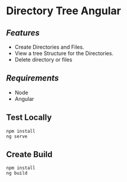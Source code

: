 # Directory Tree Angular

## _Features_

- Create Directories and Files.
- View a tree Structure for the Directories.
- Delete directory or files

## _Requirements_

- Node
- Angular 

## Test Locally
```
npm install
ng serve
```

## Create Build
```
npm install
ng build
```
